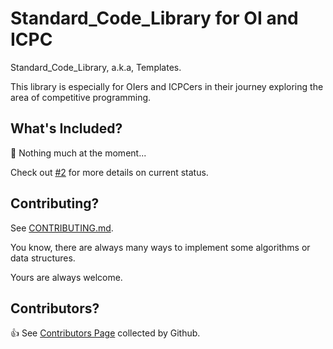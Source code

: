 # Standard_Code_Library for OI and ICPC

Standard_Code_Library, a.k.a, Templates.

This library is especially for OIers and ICPCers in their journey exploring the area of competitive programming.

## What's Included?

:triangular_flag_on_post: Nothing much at the moment...

Check out [#2](https://github.com/24OI/Standard_Code_Library/issues/2) for more details on current status.

## Contributing?

See [CONTRIBUTING.md](CONTRIBUTING.md).

You know, there are always many ways to implement some algorithms or data structures.

Yours are always welcome.

## Contributors?

:+1: See [Contributors Page](https://github.com/24OI/Standard_Code_Library/graphs/contributors) collected by Github.
